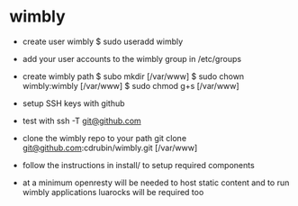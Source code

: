 wimbly
======

- create user wimbly
$ sudo useradd wimbly

- add your user accounts to the wimbly group in /etc/groups

- create wimbly path
$ subo mkdir [/var/www]
$ sudo chown wimbly:wimbly [/var/www]
$ sudo chmod g+s [/var/www]

- setup SSH keys with github
- test with ssh -T git@github.com

- clone the wimbly repo to your path
git clone git@github.com:cdrubin/wimbly.git [/var/www]

- follow the instructions in install/ to setup required components
- at a minimum openresty will be needed to host static content and to run wimbly applications luarocks will be required too


